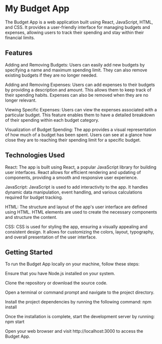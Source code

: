 # My Budget App

The Budget App is a web application built using React, JavaScript, HTML, and CSS. It provides a user-friendly interface for managing budgets and expenses, allowing users to track their spending and stay within their financial limits.

## Features
Adding and Removing Budgets: Users can easily add new budgets by specifying a name and maximum spending limit. They can also remove existing budgets if they are no longer needed.

Adding and Removing Expenses: Users can add expenses to their budgets by providing a description and amount. This allows them to keep track of their spending habits. Expenses can also be removed when they are no longer relevant.

Viewing Specific Expenses: Users can view the expenses associated with a particular budget. This feature enables them to have a detailed breakdown of their spending within each budget category.

Visualization of Budget Spending: The app provides a visual representation of how much of a budget has been spent. Users can see at a glance how close they are to reaching their spending limit for a specific budget.

## Technologies Used

React: The app is built using React, a popular JavaScript library for building user interfaces. React allows for efficient rendering and updating of components, providing a smooth and responsive user experience.

JavaScript: JavaScript is used to add interactivity to the app. It handles dynamic data manipulation, event handling, and various calculations required for budget tracking.

HTML: The structure and layout of the app's user interface are defined using HTML. HTML elements are used to create the necessary components and structure the content.

CSS: CSS is used for styling the app, ensuring a visually appealing and consistent design. It allows for customizing the colors, layout, typography, and overall presentation of the user interface.

## Getting Started
To run the Budget App locally on your machine, follow these steps:

Ensure that you have Node.js installed on your system.

Clone the repository or download the source code.

Open a terminal or command prompt and navigate to the project directory.

Install the project dependencies by running the following command: npm install

Once the installation is complete, start the development server by running: npm start

Open your web browser and visit http://localhost:3000 to access the Budget App.
